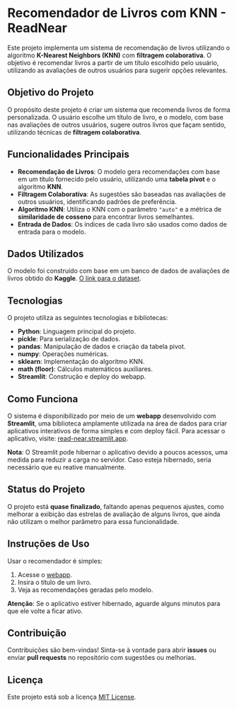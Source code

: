 # Recomendador de Livros com KNN - ReadNear

Este projeto implementa um sistema de recomendação de livros utilizando o algoritmo **K-Nearest Neighbors (KNN)** com **filtragem colaborativa**. O objetivo é recomendar livros a partir de um título escolhido pelo usuário, utilizando as avaliações de outros usuários para sugerir opções relevantes.

## Objetivo do Projeto

O propósito deste projeto é criar um sistema que recomenda livros de forma personalizada. O usuário escolhe um título de livro, e o modelo, com base nas avaliações de outros usuários, sugere outros livros que façam sentido, utilizando técnicas de **filtragem colaborativa**.

## Funcionalidades Principais

- **Recomendação de Livros**: O modelo gera recomendações com base em um título fornecido pelo usuário, utilizando uma **tabela pivot** e o algoritmo **KNN**.
- **Filtragem Colaborativa**: As sugestões são baseadas nas avaliações de outros usuários, identificando padrões de preferência.
- **Algoritmo KNN**: Utiliza o KNN com o parâmetro `"auto"` e a métrica de **similaridade de cosseno** para encontrar livros semelhantes.
- **Entrada de Dados**: Os índices de cada livro são usados como dados de entrada para o modelo.

## Dados Utilizados

O modelo foi construído com base em um banco de dados de avaliações de livros obtido do **Kaggle**. [O link para o dataset](https://www.kaggle.com/datasets/saurabhbagchi/books-dataset/data).

## Tecnologias

O projeto utiliza as seguintes tecnologias e bibliotecas:

- **Python**: Linguagem principal do projeto.
- **pickle**: Para serialização de dados.
- **pandas**: Manipulação de dados e criação da tabela pivot.
- **numpy**: Operações numéricas.
- **sklearn**: Implementação do algoritmo KNN.
- **math (floor)**: Cálculos matemáticos auxiliares.
- **Streamlit**: Construção e deploy do webapp.

## Como Funciona

O sistema é disponibilizado por meio de um **webapp** desenvolvido com **Streamlit**, uma biblioteca amplamente utilizada na área de dados para criar aplicativos interativos de forma simples e com deploy fácil. Para acessar o aplicativo, visite: [read-near.streamlit.app](https://read-near.streamlit.app).

**Nota**: O Streamlit pode hibernar o aplicativo devido a poucos acessos, uma medida para reduzir a carga no servidor. Caso esteja hibernado, seria necessário que eu reative manualmente.

## Status do Projeto

O projeto está **quase finalizado**, faltando apenas pequenos ajustes, como melhorar a exibição das estrelas de avaliação de alguns livros, que ainda não utilizam o melhor parâmetro para essa funcionalidade.

## Instruções de Uso

Usar o recomendador é simples:
1. Acesse o [webapp](https://read-near.streamlit.app).
2. Insira o título de um livro.
3. Veja as recomendações geradas pelo modelo.

**Atenção**: Se o aplicativo estiver hibernado, aguarde alguns minutos para que ele volte a ficar ativo.

## Contribuição

Contribuições são bem-vindas! Sinta-se à vontade para abrir **issues** ou enviar **pull requests** no repositório com sugestões ou melhorias.

## Licença

Este projeto está sob a licença [MIT License](https://opensource.org/licenses/MIT).
